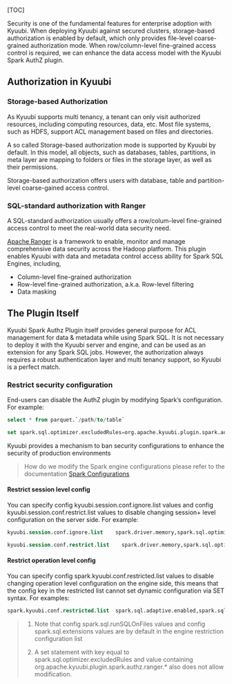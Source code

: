 [TOC]

Security is one of the fundamental features for enterprise adoption with Kyuubi. When deploying Kyuubi against secured clusters, storage-based authorization is enabled by default, which only provides file-level coarse-grained authorization mode. When row/column-level fine-grained access control is required, we can enhance the data access model with the Kyuubi Spark AuthZ plugin.

Authorization in Kyuubi
-------------------------------------------------------------------------------------------------------------------------------------------------------------

### Storage-based Authorization

As Kyuubi supports multi tenancy, a tenant can only visit authorized resources, including computing resources, data, etc. Most file systems, such as HDFS, support ACL management based on files and directories.

A so called Storage-based authorization mode is supported by Kyuubi by default. In this model, all objects, such as databases, tables, partitions, in meta layer are mapping to folders or files in the storage layer, as well as their permissions.

Storage-based authorization offers users with database, table and partition-level coarse-gained access control.

### SQL-standard authorization with Ranger

A SQL-standard authorization usually offers a row/colum-level fine-grained access control to meet the real-world data security need.

[Apache Ranger](https://ranger.apache.org/) is a framework to enable, monitor and manage comprehensive data security across the Hadoop platform. This plugin enables Kyuubi with data and metadata control access ability for Spark SQL Engines, including,

*   Column-level fine-grained authorization
*   Row-level fine-grained authorization, a.k.a. Row-level filtering
*   Data masking

The Plugin Itself
-------------------------------------------------------------------------------------------------------------------------------------------------

Kyuubi Spark Authz Plugin itself provides general purpose for ACL management for data & metadata while using Spark SQL. It is not necessary to deploy it with the Kyuubi server and engine, and can be used as an extension for any Spark SQL jobs. However, the authorization always requires a robust authentication layer and multi tenancy support, so Kyuubi is a perfect match.

### Restrict security configuration

End-users can disable the AuthZ plugin by modifying Spark’s configuration. For example:

```sql
select * from parquet.`/path/to/table`
```

```sql
set spark.sql.optimizer.excludedRules=org.apache.kyuubi.plugin.spark.authz.ranger.RuleAuthorization
```

Kyuubi provides a mechanism to ban security configurations to enhance the security of production environments

> How do we modify the Spark engine configurations please refer to the documentation [Spark Configurations]($Configurations#spark-configurations)

#### Restrict session level config

You can specify config kyuubi.session.conf.ignore.list values and config kyuubi.session.conf.restrict.list values to disable changing session+ level configuration on the server side. For example:

```sql
kyuubi.session.conf.ignore.list    spark.driver.memory,spark.sql.optimizer.excludedRules
```

```sql
kyuubi.session.conf.restrict.list    spark.driver.memory,spark.sql.optimizer.excludedRules
```

#### Restrict operation level config

You can specify config spark.kyuubi.conf.restricted.list values to disable changing operation level configuration on the engine side, this means that the config key in the restricted list cannot set dynamic configuration via SET syntax. For examples:

```sql
spark.kyuubi.conf.restricted.list  spark.sql.adaptive.enabled,spark.sql.adaptive.skewJoin.enabled
```

> 1.  Note that config spark.sql.runSQLOnFiles values and config spark.sql.extensions values are by default in the engine restriction configuration list
> 
> 2.  A set statement with key equal to spark.sql.optimizer.excludedRules and value containing org.apache.kyuubi.plugin.spark.authz.ranger.\* also does not allow modification.
